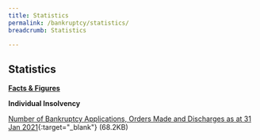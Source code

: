 ```yaml
---
title: Statistics
permalink: /bankruptcy/statistics/
breadcrumb: Statistics

---
```



Statistics
---

<u><b>Facts & Figures</b></u>

**Individual Insolvency**

[Number of Bankruptcy Applications, Orders Made and Discharges as at 31 Jan 2021](/files/NumberofBankruptcyApplicationsOrdersMadeandDischarges(Jan2021).pdf/){:target="_blank"} (68.2KB)
